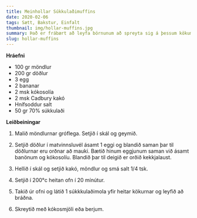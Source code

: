 ```yaml
---
title: Meinhollar Súkkulaðimuffins
date: 2020-02-06
tags: Sætt, Bakstur, Einfalt
thumbnail: img/hollar-muffins.jpg
summary: Það er frábært að leyfa börnunum að spreyta sig á þessum kökum.
slug: hollar-muffins
---
```


__Hráefni__

+ 100 gr möndlur
+ 200 gr döðlur
+ 3 egg
+ 2 bananar
+ 2 msk kókosolía
+ 2 msk Cadbury kakó
+ Hnífsoddur salt
+ 50 gr 70% súkkulaði

__Leiðbeiningar__

1. Malið möndlurnar gróflega. Setjið í skál og geymið.

2. Setjið döðlur í matvinnsluvél ásamt 1 eggi og blandið saman þar til döðlurnar eru orðnar að mauki. Bætið hinum eggjunum saman við ásamt banönum og kókosolíu. Blandið þar til deigið er orðið kekkjalaust.

3. Hellið í skál og setjið kakó, möndlur og smá salt 1/4 tsk.

4. Setjið í 200°c heitan ofn í 20 mínútur.

5. Takið úr ofni og látið 1 súkkkulaðimola yfir heitar kökurnar og leyfið að bráðna.

6. Skreytið með kókosmjöli eða berjum.
